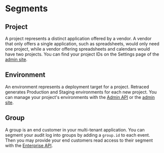 # Segments

## Project
A project represents a distinct application offered by a vendor. A vendor that only offers a single application, such as spreadsheets, would only need one project, while a vendor offering spreadsheets and calendars would have two projects. You can find your project IDs on the Settings page of the [admin site](https://app.retraced.io).

## Environment
An environment represents a deployment target for a project. Retraced generates Production and Staging environments for each new project. You can manage your project's environments with the [Admin API](/docs/retraced/apis/admin-api) or the [admin site](https://app.retraced.io).

## Group
A group is an end customer in your multi-tenant application. You can segment your audit log into groups by adding a ```group.id``` to each event. Then you may provide your end customers read access to their segment with the [Enterprise API](/docs/retraced/apis/enterprise-api).
